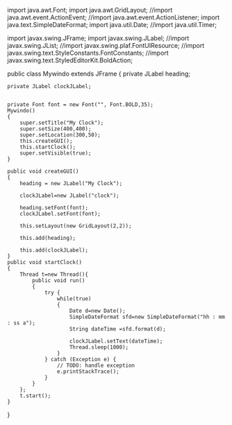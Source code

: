 import java.awt.Font;
import java.awt.GridLayout;
//import java.awt.event.ActionEvent;
//import java.awt.event.ActionListener;
import java.text.SimpleDateFormat;
import java.util.Date;
//import java.util.Timer;

import javax.swing.JFrame;
import javax.swing.JLabel;
//import javax.swing.JList;
//import javax.swing.plaf.FontUIResource;
//import javax.swing.text.StyleConstants.FontConstants;
//import javax.swing.text.StyledEditorKit.BoldAction;

public class Mywindo  extends JFrame
{
    private JLabel heading;

    private JLabel clockJLabel;


    private Font font = new Font("", Font.BOLD,35);
    Mywindo()
    {
        super.setTitle("My Clock");
        super.setSize(400,400);
        super.setLocation(300,50);
        this.createGUI();
        this.startClock();
        super.setVisible(true);
    }

    public void createGUI()
    {
        heading = new JLabel("My Clock");

        clockJLabel=new JLabel("clock");

        heading.setFont(font);
        clockJLabel.setFont(font);

        this.setLayout(new GridLayout(2,2));

        this.add(heading);

        this.add(clockJLabel);
    }
    public void startClock()
    {
        Thread t=new Thread(){
            public void run()
            {
                try {
                    while(true)
                    {
                        Date d=new Date();
                        SimpleDateFormat sfd=new SimpleDateFormat("hh : mm : ss a");
                        String dateTime =sfd.format(d);

                        clockJLabel.setText(dateTime);
                        Thread.sleep(1000);
                    }
                } catch (Exception e) {
                    // TODO: handle exception
                    e.printStackTrace();
                }
            }
        };
        t.start();
    }
}

